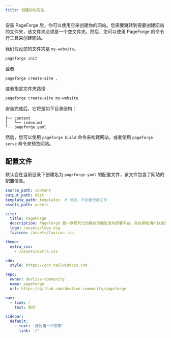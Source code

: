 ```yaml
---
title: 创建你的网站
---
```


安装 PageForge 后，你可以使用它来创建你的网站。您需要跳转到需要创建网站的文件夹，该文件夹必须是一个空文件夹。然后，您可以使用 PageForge 的命令行工具来创建网站。

我们假设您的文件夹是 `my-website`。

```bash
pageforge init
```

或者

```bash
pageforge create-site .
```

或者指定文件夹路径

```bash
pageforge create-site my-website
```

安装完成后，它将是如下目录结构：

```
├── content
│   └── index.md
└── pageforge.yaml
```

然后，您可以使用 `pageforge build` 命令来构建网站，或者使用 `pageforge serve` 命令来预览网站。

## 配置文件

默认会在当前目录下创建名为 `pageforge.yaml` 的配置文件，该文件包含了网站的配置信息。

```yaml
source_path: content
output_path: dist
template_path: templates  # 可选，不创建也能工作
assets_path: assets

site:
  title: PageForge
  description: PageForge 是一款现代化的静态页面生成与部署平台，旨在帮助用户快速创建精美的静态网站，并一键部署到 GitHub Pages。 无论是个人博客、项目文档还是企业官网，PageForge 都能让你轻松实现高效构建、智能部署和即时上线。
  logo: /assets/logo.svg
  favicon: /assets/favicon.ico

theme:
  extra_css:
    - /assets/extra.css

cdn:
  style: https://cdn.tailwindcss.com

repo:
  owner: devlive-community
  name: pageforge
  url: https://github.com/devlive-community/pageforge

nav:
  - link: /
    text: 首页

sidebar:
  default:
    - text: '我的第一个页面'
      link: '/'
```